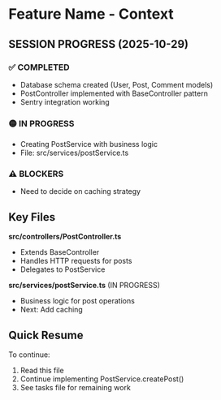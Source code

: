 # Feature Name - Context

## SESSION PROGRESS (2025-10-29)

### ✅ COMPLETED
- Database schema created (User, Post, Comment models)
- PostController implemented with BaseController pattern
- Sentry integration working

### 🟡 IN PROGRESS
- Creating PostService with business logic
- File: src/services/postService.ts

### ⚠️ BLOCKERS
- Need to decide on caching strategy

## Key Files

**src/controllers/PostController.ts**
- Extends BaseController
- Handles HTTP requests for posts
- Delegates to PostService

**src/services/postService.ts** (IN PROGRESS)
- Business logic for post operations
- Next: Add caching

## Quick Resume
To continue:
1. Read this file
2. Continue implementing PostService.createPost()
3. See tasks file for remaining work